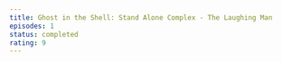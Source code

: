 ```yaml
---
title: Ghost in the Shell: Stand Alone Complex - The Laughing Man
episodes: 1
status: completed
rating: 9
---
```

